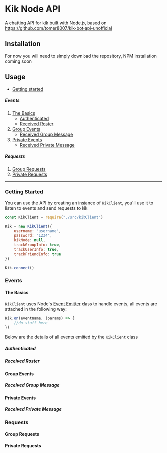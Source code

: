 # Kik Node API

A chatting API for kik built with Node.js, based on <https://github.com/tomer8007/kik-bot-api-unofficial>

## Installation

For now you will need to simply download the repository, NPM installation coming soon

<!--
Use NPM to install foobar:

```bash
npm install kik-node-api
```
-->

## Usage

* [Getting started](#getting-started)

##### Events

1. [The Basics](#the-basics)
    * [Authenticated](#authenticated)
    * [Received Roster](#received-roster)
2. [Group Events](#group-events)
    * [Received Group Message](#received-group-message)
3. [Private Events](#private-events)
    * [Received Private Message](#received-private-message)

##### Requests

1. [Group Requests](#group-requests)
2. [Private Requests](#private-requests)

---

### Getting Started

You can use the API by creating an instance of `KikClient`, you'll use it to listen
to events and send requests to kik

```javascript
const KikClient = require("./src/kikClient")

Kik = new KikClient({
    username: "username",
    password: "1234",
    kikNode: null,
    trackGroupInfo: true,
    trackUserInfo: true,
    trackFriendInfo: true
})

Kik.connect()
```

### Events
#### The Basics
`KikClient` uses Node's [Event Emitter](https://nodejs.org/api/events.html) class
to handle events, all events are attached in the following way:

```javascript
Kik.on(eventname, (params) => {
    //do stuff here
})
```

Below are the details of all events emitted by the `KikClient` class
##### Authenticated

##### Received Roster


#### Group Events
##### Received Group Message

#### Private Events
##### Received Private Message

### Requests
#### Group Requests

#### Private Requests

<!--
## Contributing


## License
[MIT](https://choosealicense.com/licenses/mit/)
-->
